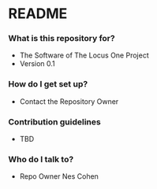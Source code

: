 # README #


### What is this repository for? ###

* The Software of The Locus One Project
* Version 0.1

### How do I get set up? ###

* Contact the Repository Owner

### Contribution guidelines ###

* TBD

### Who do I talk to? ###

* Repo Owner Nes Cohen